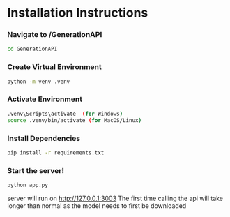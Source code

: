 # Installation Instructions

### Navigate to /GenerationAPI
```sh
cd GenerationAPI
```

### Create Virtual Environment
```sh
python -m venv .venv
```

### Activate Environment
```sh
.venv\Scripts\activate  (for Windows)
source .venv/bin/activate (for MacOS/Linux)
```

### Install Dependencies
```sh
pip install -r requirements.txt
```

### Start the server!
```sh
python app.py
```

server will run on http://127.0.0.1:3003
The first time calling the api will take longer than normal as the model needs to first be downloaded